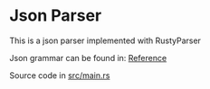 # Json Parser

This is a json parser implemented with RustyParser

Json grammar can be found in:
[Reference](https://www.json.org)

Source code in [src/main.rs](src/main.rs)
